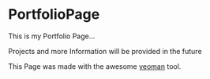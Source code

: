 PortfolioPage
=============

This is my Portfolio Page...

Projects and more Information will be provided in the future

This Page was made with the awesome [yeoman](http://yeoman.io) tool.
